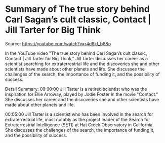 # Summary of The true story behind Carl Sagan’s cult classic, Contact | Jill Tarter for Big Think

Source: https://youtube.com/watch?v=r4d6kI_b88o

In the YouTube video "The true story behind Carl Sagan’s cult classic, Contact | Jill Tarter for Big Think," Jill Tarter discusses her career as a scientist searching for extraterrestrial life and the discoveries she and other scientists have made about other planets and life. She discusses the challenges of the search, the importance of funding it, and the possibility of success.

Detail Summary: 
00:00:00
Jill Tarter is a retired scientist who was the inspiration for Ellie Arroway, played by Jodie Foster in the movie "Contact." She discusses her career and the discoveries she and other scientists have made about other planets and life.

00:05:00
Jill Tarter is a scientist who has been involved in the search for extraterrestrial life, most notably as the project leader of the Search for Extraterrestrial Intelligence (SETI) at Hat Creek Observatory in California. She discusses the challenges of the search, the importance of funding it, and the possibility of success.

